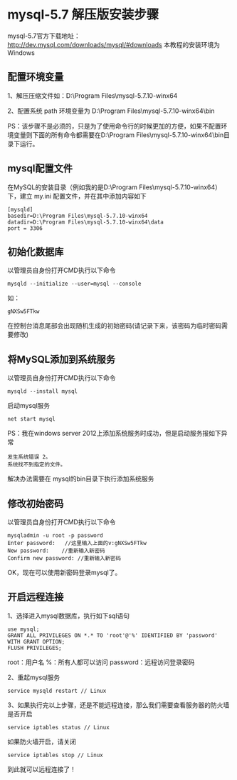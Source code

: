 # mysql-5.7 解压版安装步骤
mysql-5.7官方下载地址：http://dev.mysql.com/downloads/mysql/#downloads
本教程的安装环境为 Windows

## 配置环境变量
1、解压压缩文件如：D:\Program Files\mysql-5.7.10-winx64

2、配置系统 path 环境变量为 D:\Program Files\mysql-5.7.10-winx64\bin

PS：该步骤不是必须的，只是为了使用命令行的时候更加的方便，如果不配置环境变量则下面的所有命令都需要在D:\Program Files\mysql-5.7.10-winx64\bin目录下运行。

## mysql配置文件
在MySQL的安装目录（例如我的是D:\Program Files\mysql-5.7.10-winx64）下，建立 my.ini 配置文件，并在其中添加内容如下
```
[mysqld]
basedir=D:\Program Files\mysql-5.7.10-winx64
datadir=D:\Program Files\mysql-5.7.10-winx64\data
port = 3306
```

## 初始化数据库
以管理员自身份打开CMD执行以下命令
```
mysqld --initialize --user=mysql --console
```
如：
```
gNXSw5FTkw
```
在控制台消息尾部会出现随机生成的初始密码(请记录下来，该密码为临时密码需要修改)

## 将MySQL添加到系统服务
以管理员自身份打开CMD执行以下命令
```
mysqld --install mysql
```
启动mysql服务
```
net start mysql
```

PS：我在windows server 2012上添加系统服务时成功，但是启动服务报如下异常
```
发生系统错误 2。
系统找不到指定的文件。
```
解决办法需要在 mysql的bin目录下执行添加系统服务

## 修改初始密码
以管理员自身份打开CMD执行以下命令
```
mysqladmin -u root -p password
Enter password:   //这里输入上面的v:gNXSw5FTkw
New password:    //重新输入新密码
Confirm new password: //重新输入新密码
```

OK，现在可以使用新密码登录mysql了。

## 开启远程连接
1、选择进入mysql数据库，执行如下sql语句
```
use mysql;
GRANT ALL PRIVILEGES ON *.* TO 'root'@'%' IDENTIFIED BY 'password' WITH GRANT OPTION;
FLUSH PRIVILEGES;
```
root：用户名 
%：所有人都可以访问 
password：远程访问登录密码

2、重起mysql服务
```
service mysqld restart // Linux
```

3、如果执行完以上步骤，还是不能远程连接，那么我们需要查看服务器的防火墙是否开启
```
service iptables status // Linux
```
如果防火墙开启，请关闭
```
service iptables stop // Linux
```
到此就可以远程连接了！

